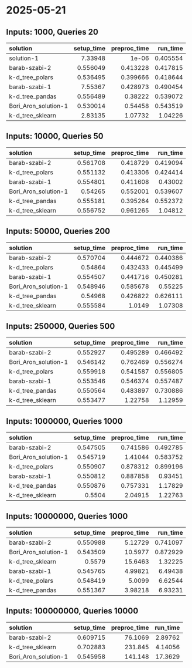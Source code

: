 # 2025-05-21

## Inputs: 1000, Queries 20

| solution             |   setup_time |   preproc_time |   run_time |
|:---------------------|-------------:|---------------:|-----------:|
| solution-1           |     7.33948  |       1e-06    |   0.405554 |
| barab-szabi-2        |     0.556049 |       0.413228 |   0.417815 |
| k-d_tree_polars      |     0.536495 |       0.399666 |   0.418644 |
| barab-szabi-1        |     7.55367  |       0.428973 |   0.490454 |
| k-d_tree_pandas      |     0.556489 |       0.38222  |   0.539072 |
| Bori_Aron_solution-1 |     0.530014 |       0.54458  |   0.543519 |
| k-d_tree_sklearn     |     2.83135  |       1.07732  |   1.04226  |

## Inputs: 10000, Queries 50

| solution             |   setup_time |   preproc_time |   run_time |
|:---------------------|-------------:|---------------:|-----------:|
| barab-szabi-2        |     0.561708 |       0.418729 |   0.419094 |
| k-d_tree_polars      |     0.551132 |       0.413306 |   0.424414 |
| barab-szabi-1        |     0.554801 |       0.411608 |   0.43002  |
| Bori_Aron_solution-1 |     0.54265  |       0.552001 |   0.539607 |
| k-d_tree_pandas      |     0.555181 |       0.395264 |   0.552372 |
| k-d_tree_sklearn     |     0.556752 |       0.961265 |   1.04812  |

## Inputs: 50000, Queries 200

| solution             |   setup_time |   preproc_time |   run_time |
|:---------------------|-------------:|---------------:|-----------:|
| barab-szabi-2        |     0.570704 |       0.444672 |   0.440386 |
| k-d_tree_polars      |     0.54864  |       0.432433 |   0.445499 |
| barab-szabi-1        |     0.554507 |       0.441716 |   0.450281 |
| Bori_Aron_solution-1 |     0.548946 |       0.585678 |   0.55225  |
| k-d_tree_pandas      |     0.54968  |       0.426822 |   0.626111 |
| k-d_tree_sklearn     |     0.555584 |       1.0149   |   1.07308  |

## Inputs: 250000, Queries 500

| solution             |   setup_time |   preproc_time |   run_time |
|:---------------------|-------------:|---------------:|-----------:|
| barab-szabi-2        |     0.552927 |       0.495289 |   0.466492 |
| Bori_Aron_solution-1 |     0.546142 |       0.762469 |   0.556274 |
| k-d_tree_polars      |     0.559918 |       0.541587 |   0.556805 |
| barab-szabi-1        |     0.553546 |       0.546374 |   0.557487 |
| k-d_tree_pandas      |     0.550564 |       0.483897 |   0.730886 |
| k-d_tree_sklearn     |     0.553477 |       1.22758  |   1.12959  |

## Inputs: 1000000, Queries 1000

| solution             |   setup_time |   preproc_time |   run_time |
|:---------------------|-------------:|---------------:|-----------:|
| barab-szabi-2        |     0.547505 |       0.741586 |   0.492785 |
| Bori_Aron_solution-1 |     0.545719 |       1.41044  |   0.583752 |
| k-d_tree_polars      |     0.550907 |       0.878312 |   0.899196 |
| barab-szabi-1        |     0.550812 |       0.887858 |   0.93451  |
| k-d_tree_pandas      |     0.550876 |       0.757331 |   1.17829  |
| k-d_tree_sklearn     |     0.5504   |       2.04915  |   1.22763  |

## Inputs: 10000000, Queries 1000

| solution             |   setup_time |   preproc_time |   run_time |
|:---------------------|-------------:|---------------:|-----------:|
| barab-szabi-2        |     0.550988 |        5.12729 |   0.741097 |
| Bori_Aron_solution-1 |     0.543509 |       10.5977  |   0.872929 |
| k-d_tree_sklearn     |     0.5579   |       15.6463  |   1.32225  |
| barab-szabi-1        |     0.545765 |        4.99821 |   6.49438  |
| k-d_tree_polars      |     0.548419 |        5.0099  |   6.62544  |
| k-d_tree_pandas      |     0.551367 |        3.98218 |   6.93231  |

## Inputs: 100000000, Queries 10000

| solution             |   setup_time |   preproc_time |   run_time |
|:---------------------|-------------:|---------------:|-----------:|
| barab-szabi-2        |     0.609715 |        76.1069 |    2.89762 |
| k-d_tree_sklearn     |     0.702883 |       231.845  |    4.14056 |
| Bori_Aron_solution-1 |     0.545958 |       141.148  |   17.3629  |